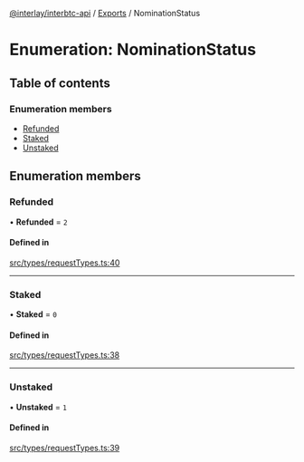 [@interlay/interbtc-api](/README.md) / [Exports](/modules.md) / NominationStatus

# Enumeration: NominationStatus

## Table of contents

### Enumeration members

- [Refunded](/enums/NominationStatus.md#refunded)
- [Staked](/enums/NominationStatus.md#staked)
- [Unstaked](/enums/NominationStatus.md#unstaked)

## Enumeration members

### Refunded

• **Refunded** = `2`

#### Defined in

[src/types/requestTypes.ts:40](https://github.com/interlay/interbtc-api/blob/5eab153/src/types/requestTypes.ts#L40)

___

### Staked

• **Staked** = `0`

#### Defined in

[src/types/requestTypes.ts:38](https://github.com/interlay/interbtc-api/blob/5eab153/src/types/requestTypes.ts#L38)

___

### Unstaked

• **Unstaked** = `1`

#### Defined in

[src/types/requestTypes.ts:39](https://github.com/interlay/interbtc-api/blob/5eab153/src/types/requestTypes.ts#L39)
